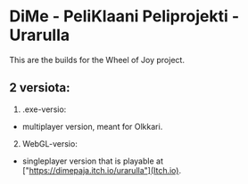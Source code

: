 # DiMe - PeliKlaani Peliprojekti - Urarulla

This are the builds for the Wheel of Joy project.

## 2 versiota:
1. .exe-versio:
- multiplayer version, meant for Olkkari.

2. WebGL-versio:
- singleplayer version that is playable at ["https://dimepaja.itch.io/urarulla"](Itch.io).
